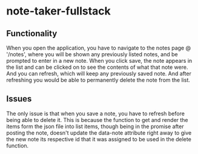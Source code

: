 # note-taker-fullstack

## Functionality

When you open the application, you have to navigate to the notes page @ '/notes', where you will be shown any previously listed notes, and be prompted to enter in a new note. When you click save, the note appears in the list and can be clicked on to see the contents of what that note were. And you can refresh, which will keep any previously saved note. And after refreshing you would be able to permanently delete the note from the list.

## Issues

The only issue is that when you save a note, you have to refresh before being able to delete it. This is because the function to get and render the items form the json file into list items, though being in the promise after posting the note, doesn't update the data-note attribute right away to give the new note its respective id that it was assigned to be used in the delete function.